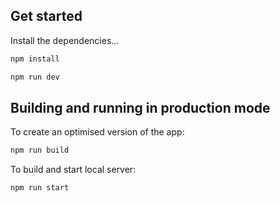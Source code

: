 ## Get started

Install the dependencies...

```bash
npm install
```

```bash
npm run dev
```

## Building and running in production mode

To create an optimised version of the app:

```bash
npm run build
```

To build and start local server:

```bash
npm run start
```
